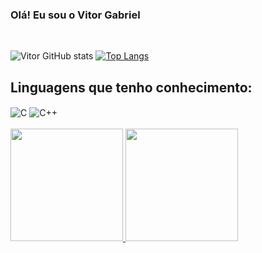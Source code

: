 ### Olá! Eu sou o Vitor Gabriel 
<br>

![Vitor GitHub stats](https://github-readme-stats.vercel.app/api?username=VitorGabriel-lobo&show_icons=true&theme=dracula)
[![Top Langs](https://github-readme-stats.vercel.app/api/top-langs/?username=VitorGabriel-lobo&layout=donut)](https://github.com/anuraghazra/github-readme-stats)

## Linguagens que tenho conhecimento:
<div style="display: inline_block">
  <img align="center" alt="C" src="https://img.shields.io/badge/C-00599C?style=for-the-badge&logo=c&logoColor=white"/>
  <img align="center" alt="C++" src="https://img.shields.io/badge/C%2B%2B-00599C?style=for-the-badge&logo=c%2B%2B&logoColor=white"/>
</div><br/>


<div>
<a href="https://github.com/seu-usuário-aqui">
<img loading="lazy" height="180em" src="https://github-readme-stats.vercel.app/api/top-langs/?username=VitorGabriel-lobo&layout=compact&langs_count=7&theme=dracula"/>
<img loading="lazy" height="180em" src="https://github-readme-stats.vercel.app/api?username=VitorGabriel-lobo&show_icons=true&theme=dracula&include_all_commits=true&count_private=true"/>
</div>
